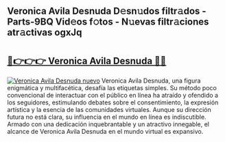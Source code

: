## Veronica Avila Desnuda D𝚎sn𝚞dos filtr𝚊dos - Parts-9BQ Vid𝚎os f𝚘tos - N𝚞evas filtr𝚊ciones atr𝚊ctivas ogxJq

# <h2><a href="http://mb3oox.tromn.icu/?c=Veronica+Avila+Desnuda">🔗👉👉👉 Veronica Avila Desnuda 🔗🔗</a></h2>

[![Veronica Avila Desnuda nuevo](https://i.imgur.com/pEAQMta.gif)](http://mb3oox.tromn.icu/?c=Veronica+Avila+Desnuda)
Veronica Avila Desnuda, una figura enigmática y multifacética, desafía las etiquetas simples. Su método poco convencional de interactuar con el público en línea ha atraído y ofendido a los seguidores, estimulando debates sobre el consentimiento, la expresión artística y la esencia de las comunidades virtuales. Aunque su dirección futura no está clara, su influencia en el mundo en línea es indiscutible. Armado con una dedicación inquebrantable y un atractivo innegable, el alcance de Veronica Avila Desnuda en el mundo virtual es expansivo.
